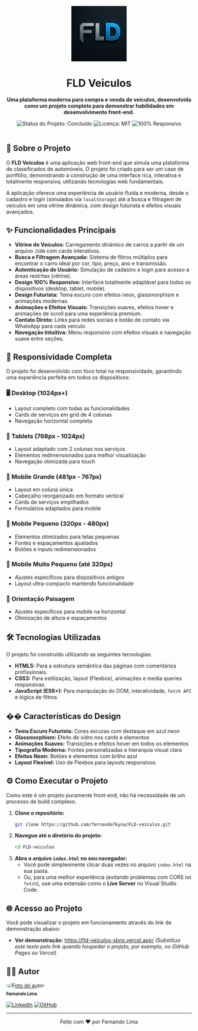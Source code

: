 <div align="center">
  <img src="images/logo.png" alt="FLD Veiculos Logo" width="150"/>
  <h1>FLD Veiculos</h1>
</div>

<div align="center">
  <p>
    <strong>Uma plataforma moderna para compra e venda de veículos, desenvolvida como um projeto completo para demonstrar habilidades em desenvolvimento front-end.</strong>
  </p>
</div>

<div align="center">
  <!-- Badges -->
  <img src="https://img.shields.io/badge/status-conclu%C3%ADdo-brightgreen?style=for-the-badge" alt="Status do Projeto: Concluído"/>
  <img src="https://img.shields.io/badge/licen%C3%A7a-MIT-blue?style=for-the-badge" alt="Licença: MIT"/>
  <img src="https://img.shields.io/badge/responsivo-100%25-success?style=for-the-badge" alt="100% Responsivo"/>
</div>

<br>

## 🚀 Sobre o Projeto
O **FLD Veiculos** é uma aplicação web front-end que simula uma plataforma de classificados de automóveis. O projeto foi criado para ser um case de portfólio, demonstrando a construção de uma interface rica, interativa e totalmente responsiva, utilizando tecnologias web fundamentais.

A aplicação oferece uma experiência de usuário fluida e moderna, desde o cadastro e login (simulados via `localStorage`) até a busca e filtragem de veículos em uma vitrine dinâmica, com design futurista e efeitos visuais avançados.

## ✨ Funcionalidades Principais
- **Vitrine de Veículos:** Carregamento dinâmico de carros a partir de um arquivo `JSON` com cards interativos.
- **Busca e Filtragem Avançada:** Sistema de filtros múltiplos para encontrar o carro ideal por cor, tipo, preço, ano e transmissão.
- **Autenticação de Usuário:** Simulação de cadastro e login para acesso a áreas restritas (vitrine).
- **Design 100% Responsivo:** Interface totalmente adaptável para todos os dispositivos (desktop, tablet, mobile).
- **Design Futurista:** Tema escuro com efeitos neon, glassmorphism e animações modernas.
- **Animações e Efeitos Visuais:** Transições suaves, efeitos hover e animações de scroll para uma experiência premium.
- **Contato Direto:** Links para redes sociais e botão de contato via WhatsApp para cada veículo.
- **Navegação Intuitiva:** Menu responsivo com efeitos visuais e navegação suave entre seções.

## 📱 Responsividade Completa
O projeto foi desenvolvido com foco total na responsividade, garantindo uma experiência perfeita em todos os dispositivos:

### **🖥️ Desktop (1024px+)**
- Layout completo com todas as funcionalidades
- Cards de serviços em grid de 4 colunas
- Navegação horizontal completa

### **📱 Tablets (768px - 1024px)**
- Layout adaptado com 2 colunas nos serviços
- Elementos redimensionados para melhor visualização
- Navegação otimizada para touch

### **📱 Mobile Grande (481px - 767px)**
- Layout em coluna única
- Cabeçalho reorganizado em formato vertical
- Cards de serviços empilhados
- Formulários adaptados para mobile

### **📱 Mobile Pequeno (320px - 480px)**
- Elementos otimizados para telas pequenas
- Fontes e espaçamentos ajustados
- Botões e inputs redimensionados

### **📱 Mobile Muito Pequeno (até 320px)**
- Ajustes específicos para dispositivos antigos
- Layout ultra-compacto mantendo funcionalidade

### **🔄 Orientação Paisagem**
- Ajustes específicos para mobile na horizontal
- Otimização de altura e espaçamentos

## 🛠️ Tecnologias Utilizadas
O projeto foi construído utilizando as seguintes tecnologias:

- **HTML5:** Para a estrutura semântica das páginas com comentários profissionais.
- **CSS3:** Para estilização, layout (Flexbox), animações e media queries responsivas.
- **JavaScript (ES6+):** Para manipulação do DOM, interatividade, `fetch API` e lógica de filtros.

## �� Características do Design
- **Tema Escuro Futurista:** Cores escuras com destaque em azul neon
- **Glassmorphism:** Efeito de vidro nos cards e elementos
- **Animações Suaves:** Transições e efeitos hover em todos os elementos
- **Tipografia Moderna:** Fontes personalizadas e hierarquia visual clara
- **Efeitos Neon:** Botões e elementos com brilho azul
- **Layout Flexível:** Uso de Flexbox para layouts responsivos

## ⚙️ Como Executar o Projeto

Como este é um projeto puramente front-end, não há necessidade de um processo de build complexo.

1.  **Clone o repositório:**
    ```bash
    git clone https://github.com/fernando7kyna/FLD-veiculos.git
    ```
2.  **Navegue até o diretório do projeto:**
    ```bash
    cd FLD-veiculos
    ```
3.  **Abra o arquivo `index.html` no seu navegador:**
    - Você pode simplesmente clicar duas vezes no arquivo `index.html` na sua pasta.
    - Ou, para uma melhor experiência (evitando problemas com CORS no `fetch`), use uma extensão como o **Live Server** no Visual Studio Code.

## 🌐 Acesso ao Projeto
Você pode visualizar o projeto em funcionamento através do link de demonstração abaixo:

- **Ver demonstração:**  https://fld-veiculos-sbns.vercel.app/ 
  *(Substitua este texto pelo link quando hospedar o projeto, por exemplo, no GitHub Pages ou Vercel)*

## 👨‍💻 Autor

<a href="https://www.linkedin.com/in/fernando-fullstackdev/">
 <img style="border-radius: 50%;" src="https://avatars.githubusercontent.com/u/150567677?v=4" width="100px;" alt="Foto do autor"/>
 <br />
 <sub><b>Fernando Lima</b></sub>
</a>
<br />

[![LinkedIn](https://img.shields.io/badge/LinkedIn-0077B5?style=for-the-badge&logo=linkedin&logoColor=white)](https://www.linkedin.com/in/fernando-fullstackdev/)
[![GitHub](https://img.shields.io/badge/GitHub-181717?style=for-the-badge&logo=github&logoColor=white)](https://github.com/fernando7kyna)

---

<p align="center">
  Feito com ❤️ por Fernando Lima
</p>
